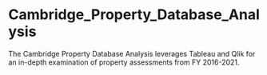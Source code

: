 # Cambridge_Property_Database_Analysis
The Cambridge Property Database Analysis leverages Tableau and Qlik for an in-depth examination of property assessments from FY 2016-2021.
